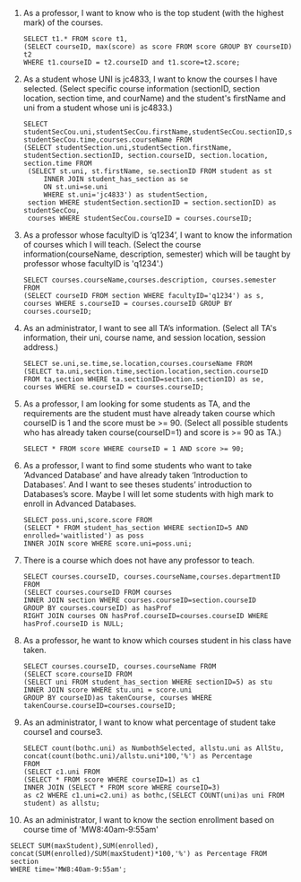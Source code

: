 1. As a professor, I want to know who is the top student (with the highest mark) of the courses.

   ```mysql
   SELECT t1.* FROM score t1,
   (SELECT courseID, max(score) as score FROM score GROUP BY courseID) t2
   WHERE t1.courseID = t2.courseID and t1.score=t2.score;
   ```

2. As a student whose UNI is jc4833, I want to know the courses I have selected. (Select specific course information (sectionID, section location, section time, and courName) and the student's firstName and uni from a student whose uni is jc4833.)
   ```mysql
   SELECT studentSecCou.uni,studentSecCou.firstName,studentSecCou.sectionID,studentSecCou.location, studentSecCou.time,courses.courseName FROM
   (SELECT studentSection.uni,studentSection.firstName, studentSection.sectionID, section.courseID, section.location, section.time FROM
   	(SELECT st.uni, st.firstName, se.sectionID FROM student as st
   		INNER JOIN student_has_section as se
   		ON st.uni=se.uni
   		WHERE st.uni='jc4833') as studentSection,
   	section WHERE studentSection.sectionID = section.sectionID) as studentSecCou,
   	courses WHERE studentSecCou.courseID = courses.courseID;
   ```

3. As a professor whose facultyID is ‘q1234’, I want to know the information of courses which I will teach. (Select the course information(courseName, description, semester) which will be taught by professor whose facultyID is 'q1234'.)
   ```mysql
   SELECT courses.courseName,courses.description, courses.semester FROM
   (SELECT courseID FROM section WHERE facultyID='q1234') as s,
   courses WHERE s.courseID = courses.courseID GROUP BY courses.courseID;
   ```

4. As an administrator, I want to see all TA’s information. (Select all TA's information, their uni, course name, and session location, session address.)
   ```mysql
   SELECT se.uni,se.time,se.location,courses.courseName FROM
   (SELECT ta.uni,section.time,section.location,section.courseID 
   FROM ta,section WHERE ta.sectionID=section.sectionID) as se,
   courses WHERE se.courseID = courses.courseID;
   ```

5. As a professor, I am looking for some students as TA, and the requirements are the student must have already taken course which courseID is 1 and the score must be >= 90. (Select all possible students who has already taken course(courseID=1) and score is >= 90 as TA.)
   ```mysql
   SELECT * FROM score WHERE courseID = 1 AND score >= 90;
   ```

6. As a professor, I want to find some students who want to take ‘Advanced Database’ and have already taken ‘Introduction to Databases’. And I want to see theses students’ introduction to Databases’s score. Maybe I will let some students with high mark to enroll in Advanced Databases.
   ```mysql
   SELECT poss.uni,score.score FROM
   (SELECT * FROM student_has_section WHERE sectionID=5 AND enrolled='waitlisted') as poss
   INNER JOIN score WHERE score.uni=poss.uni;
   ```

7. There is a course which does not have any professor to teach.

   ```mysql
   SELECT courses.courseID, courses.courseName,courses.departmentID FROM
   (SELECT courses.courseID FROM courses 
   INNER JOIN section WHERE courses.courseID=section.courseID 
   GROUP BY courses.courseID) as hasProf 
   RIGHT JOIN courses ON hasProf.courseID=courses.courseID WHERE hasProf.courseID is NULL;
   ```

8. As a professor, he want to know which courses student in his class have taken.

   ```mysql
   SELECT courses.courseID, courses.courseName FROM
   (SELECT score.courseID FROM
   (SELECT uni FROM student_has_section WHERE sectionID=5) as stu 
   INNER JOIN score WHERE stu.uni = score.uni
   GROUP BY courseID)as takenCourse, courses WHERE takenCourse.courseID=courses.courseID;
   ```

9. As an administrator, I want to know what percentage of student take course1 and course3.

   ```mysql
   SELECT count(bothc.uni) as NumbothSelected, allstu.uni as AllStu, 
   concat(count(bothc.uni)/allstu.uni*100,'%') as Percentage
   FROM
   (SELECT c1.uni FROM
   (SELECT * FROM score WHERE courseID=1) as c1
   INNER JOIN (SELECT * FROM score WHERE courseID=3) 
   as c2 WHERE c1.uni=c2.uni) as bothc,(SELECT COUNT(uni)as uni FROM student) as allstu;
   ```

10. As an administrator, I want to know the section enrollment based on course time of 'MW8:40am-9:55am'

  ```mysql
  SELECT SUM(maxStudent),SUM(enrolled), 
  concat(SUM(enrolled)/SUM(maxStudent)*100,'%') as Percentage FROM section 
  WHERE time='MW8:40am-9:55am';
  ```

  ​


